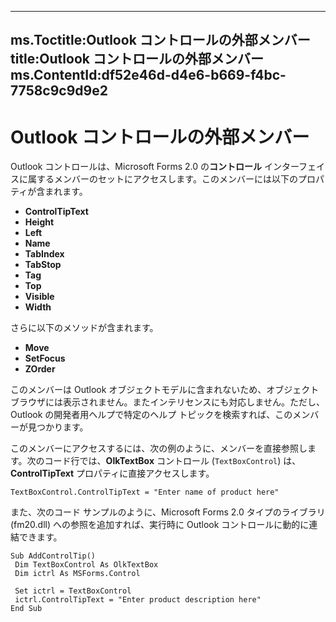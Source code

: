

---
ms.Toctitle:Outlook コントロールの外部メンバー
title:Outlook コントロールの外部メンバー
ms.ContentId:df52e46d-d4e6-b669-f4bc-7758c9c9d9e2
---
# Outlook コントロールの外部メンバー




Outlook コントロールは、Microsoft Forms 2.0 の**コントロール** インターフェイスに属するメンバーのセットにアクセスします。このメンバーには以下のプロパティが含まれます。

- **ControlTipText**
- **Height**
- **Left**
- **Name**
- **TabIndex**
- **TabStop**
- **Tag**
- **Top**
- **Visible**
- **Width**








さらに以下のメソッドが含まれます。

- **Move**
- **SetFocus**
- **ZOrder**








このメンバーは Outlook オブジェクトモデルに含まれないため、オブジェクトブラウザには表示されません。またインテリセンスにも対応しません。ただし、Outlook の開発者用ヘルプで特定のヘルプ トピックを検索すれば、このメンバーが見つかります。



このメンバーにアクセスするには、次の例のように、メンバーを直接参照します。次のコード行では、**OlkTextBox** コントロール (`TextBoxControl`) は、**ControlTipText** プロパティに直接アクセスします。

```vba
TextBoxControl.ControlTipText = "Enter name of product here"
```




また、次のコード サンプルのように、Microsoft Forms 2.0 タイプのライブラリ (fm20.dll) への参照を追加すれば、実行時に Outlook コントロールに動的に連結できます。

```sourcecode
Sub AddControlTip() 
 Dim TextBoxControl As OlkTextBox 
 Dim ictrl As MSForms.Control 
 
 Set ictrl = TextBoxControl 
 ictrl.ControlTipText = "Enter product description here" 
End Sub
```



